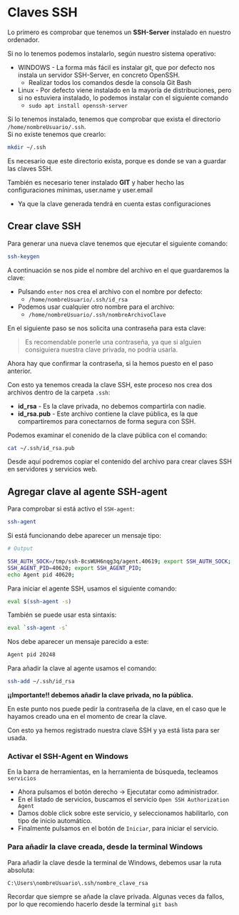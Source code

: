 # Claves SSH

Lo primero es comprobar que tenemos un **SSH-Server** instalado en nuestro ordenador.  

Si no lo tenemos podemos instalarlo, según nuestro sistema operativo:

- WINDOWS - La forma más fácil es instalar git, que por defecto nos instala un servidor SSH-Server, en concreto OpenSSH.
  - Realizar todos los comandos desde la consola Git Bash
- Linux - Por defecto viene instalado en la mayoría de distribuciones, pero si no estuviera instalado, lo podemos instalar con el siguiente comando
  - `sudo apt install openssh-server`

Si lo tenemos instalado, tenemos que comprobar que exista el directorio `/home/nombreUsuario/.ssh`.  
Si no existe tenemos que crearlo:

```bash
mkdir ~/.ssh
```

Es necesario que este directorio exista, porque es donde se van a guardar las claves SSH.

También es necesario tener instalado **GIT** y haber hecho las configuraciones mínimas, user.name y user.email  

- Ya que la clave generada tendrá en cuenta estas configuraciones

## Crear clave SSH

Para generar una nueva clave tenemos que ejecutar el siguiente comando:

```bash
ssh-keygen
```

A continuación se nos pide el nombre del archivo en el que guardaremos la clave:

- Pulsando `enter` nos crea el archivo con el nombre por defecto:
  - `/home/nombreUsuario/.ssh/id_rsa`
- Podemos usar cualquier otro nombre para el archivo:
  - `/home/nombreUsuario/.ssh/nombreArchivoClave`

En el siguiente paso se nos solicita una contraseña para esta clave:
> Es recomendable ponerle una contraseña, ya que si alguien consiguiera nuestra clave privada, no podría usarla.  

Ahora hay que confirmar la contraseña, si la hemos puesto en el paso anterior.

Con esto ya tenemos creada la clave SSH, este proceso nos crea dos archivos dentro de la carpeta `.ssh`:

- **id_rsa** - Es la clave privada, no debemos compartirla con nadie.
- **id_rsa.pub** - Este archivo contiene la clave pública, es la que compartiremos para conectarnos de forma segura con SSH.

Podemos examinar el conenido de la clave pública con el comando:

```bash
cat ~/.ssh/id_rsa.pub
```

Desde aquí podremos copiar el contenido del archivo para crear claves SSH en servidores y servicios web.

## Agregar clave al agente SSH-agent

Para comprobar si está activo el `SSH-agent`:

```bash
ssh-agent
```

Si está funcionando debe aparecer un mensaje tipo:

```bash
# Output

SSH_AUTH_SOCK=/tmp/ssh-8csWUH6nqg3q/agent.40619; export SSH_AUTH_SOCK;
SSH_AGENT_PID=40620; export SSH_AGENT_PID;
echo Agent pid 40620;
```

Para iniciar el agente SSH, usamos el siguiente comando:

```bash
eval $(ssh-agent -s)
```

También se puede usar esta sintaxis:

```bash
eval `ssh-agent -s`
```

Nos debe aparecer un mensaje parecido a este:

```bash
Agent pid 20248
```

Para añadir la clave al agente usamos el comando:

```bash
ssh-add ~/.ssh/id_rsa
```

**¡¡Importante!! debemos añadir la clave privada, no la pública.**  

En este punto nos puede pedir la contraseña de la clave, en el caso que le hayamos creado una en el momento de crear la clave.

Con esto ya hemos registrado nuestra clave SSH y ya está lista para ser usada.

### Activar el SSH-Agent en Windows

En la barra de herramientas, en la herramienta de búsqueda, tecleamos `servicios`  

- Ahora pulsamos el botón derecho -> Ejecutatar como administrador.
- En el listado de servicios, buscamos el servicio `Open SSH Authorization Agent`
- Damos doble click sobre este servicio, y seleccionamos habilitarlo, con tipo de inicio automático.
- Finalmente pulsamos en el botón de `Iniciar`, para iniciar el servicio.

### Para añadir la clave creada, desde la terminal Windows

Para añadir la clave desde la terminal de Windows, debemos usar la ruta absoluta:

```terminal
C:\Users\nombreUsuario\.ssh/nombre_clave_rsa
```

Recordar que siempre se añade la clave privada.
Algunas veces da fallos, por lo que recomiendo hacerlo desde la terminal `git bash`
